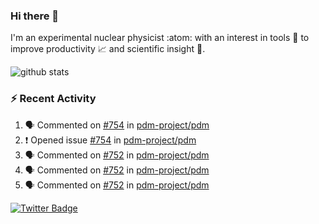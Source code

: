 ### Hi there 👋 

I'm an experimental nuclear physicist :atom: with an interest in tools :wrench: to improve productivity :chart_with_upwards_trend: and scientific insight :telescope:.

![github stats](https://github-readme-stats.vercel.app/api?username=agoose77&show_icons=true&hide_rank=true&hide_title=true&bg_color=30,e76445,904e95&text_color=efe3ec&icon_color=efe3ec)
<!--
**agoose77/agoose77** is a ✨ _special_ ✨ repository because its `README.md` (this file) appears on your GitHub profile.

Here are some ideas to get you started:

- 🔭 I’m currently working on ...
- 🌱 I’m currently learning ...
- 👯 I’m looking to collaborate on ...
- 🤔 I’m looking for help with ...
- 💬 Ask me about ...
- 📫 How to reach me: ...
- 😄 Pronouns: ...
- ⚡ Fun fact: ...
-->

### :zap: Recent Activity
<!--START_SECTION:activity-->
1. 🗣 Commented on [#754](https://github.com/pdm-project/pdm/issues/754) in [pdm-project/pdm](https://github.com/pdm-project/pdm)
2. ❗️ Opened issue [#754](https://github.com/pdm-project/pdm/issues/754) in [pdm-project/pdm](https://github.com/pdm-project/pdm)
3. 🗣 Commented on [#752](https://github.com/pdm-project/pdm/issues/752) in [pdm-project/pdm](https://github.com/pdm-project/pdm)
4. 🗣 Commented on [#752](https://github.com/pdm-project/pdm/issues/752) in [pdm-project/pdm](https://github.com/pdm-project/pdm)
5. 🗣 Commented on [#752](https://github.com/pdm-project/pdm/issues/752) in [pdm-project/pdm](https://github.com/pdm-project/pdm)
<!--END_SECTION:activity-->


[![Twitter Badge](https://img.shields.io/twitter/follow/agoose77?style=flat-square&logo=Twitter&logoColor=white&color=cornflowerblue)](https://twitter.com/agoose77)
